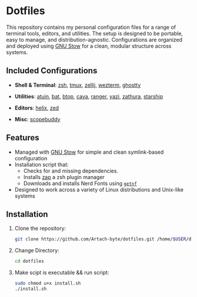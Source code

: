 # Dotfiles

This repository contains my personal configuration files for a range of terminal tools, editors, and utilities. The setup is designed to be portable, easy to manage, and distribution-agnostic. Configurations are organized and deployed using [GNU Stow](https://www.gnu.org/software/stow/) for a clean, modular structure across systems.

## Included Configurations

- **Shell & Terminal**:
  [zsh](https://github.com/zsh-users/zsh), [tmux](https://github.com/tmux/tmux), [zellij](https://github.com/zellij-org/zellij), [wezterm](https://github.com/wez/wezterm), [ghostty](https://github.com/ghostty-org/ghostty)

- **Utilities**:
  [atuin](https://github.com/atuinsh/atuin), [bat](https://github.com/sharkdp/bat), [btop](https://github.com/aristocratos/btop), [cava](https://github.com/karlstav/cava), [ranger](https://github.com/ranger/ranger), [yazi](https://github.com/sxyazi/yazi), [zathura](https://pwmt.org/projects/zathura/), [starship](https://starship.rs/)

- **Editors**:
  [helix](https://github.com/helix-editor/helix), [zed](https://github.com/zed-industries/zed)

- **Misc**:
  [scopebuddy](https://github.com/HikariKnight/ScopeBuddy)

## Features

- Managed with [GNU Stow](https://www.gnu.org/software/stow/) for simple and clean symlink-based configuration
- Installation script that:
  - Checks for and missing dependencies.
  - Installs [zap](https://github.com/zap-zsh/zap) a zsh plugin manager
  - Downloads and installs Nerd Fonts using [`getnf`](https://github.com/ronniedroid/getnf)
- Designed to work across a variety of Linux distributions and Unix-like systems

## Installation

1. Clone the repository:
   ```bash
   git clone https://github.com/Artach-byte/dotfiles.git /home/$USER/dotfiles
   ```
2. Change Directory:
   ```bash
   cd dotfiles
   ```
3. Make scipt is executable && run script:
   ```bash
   sudo chmod u+x install.sh
   ./install.sh
   ```
